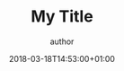 ---
draft: true
title: "My Title"
date: 2018-03-18T14:53:00+01:00
author: "author"

opus:
  isOpus: false
  title: "opus name"
  url: "url"
  image: "images/..."
  content: "description"

addBlank: after
showTitle: false
addCSS: "styles/Livre.css"
categories: ["category"]
tags: ["tag"]
keep: true
objectif: 3000
summary: >-
  Text
  Text
idées:
  - elem
ideas:
  - elem
size:
  2020/08/14: 0
previous:
  - elem
stalled:
  - elem
---
